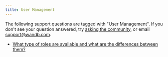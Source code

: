 ```yaml
---
title: User Management 
---
```

The following support questions are tagged with "User Management". If you don't see 
your question answered, try [asking the community](https://community.wandb.ai/), 
or email [support@wandb.com](mailto:support@wandb.com).

- [What type of roles are available and what are the differences between them?](type_roles_available_differences_them.md)

